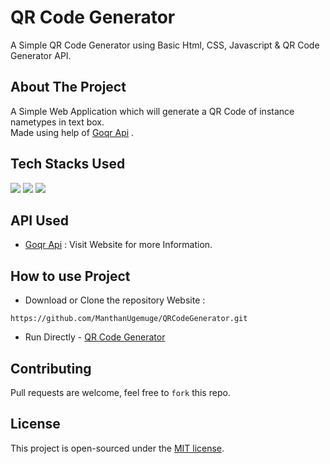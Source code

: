 # QR Code Generator
A Simple QR Code Generator using Basic Html, CSS, Javascript & QR Code Generator API.

## About The Project

A Simple Web Application which will generate a QR Code of instance nametypes in text box. <br>
Made using help of [Goqr Api](https://goqr.me/api/) .

## Tech Stacks Used

<a target="_blank" href="https://www.w3schools.com/html/default.asp"><img src="https://img.shields.io/badge/html5%20-%23E34F26.svg?&style=for-the-badge&logo=html5&logoColor=white"></img></a>
<a target="_blank" href="https://www.w3schools.com/css/default.asp"><img src="https://img.shields.io/badge/css3%20-%231572B6.svg?&style=for-the-badge&logo=css3&logoColor=white"></img></a>
<a target="_blank" href="https://www.w3schools.com/js/default.asp"><img src="https://img.shields.io/badge/javascript%20-%23323330.svg?&style=for-the-badge&logo=javascript&logoColor=%23F7DF1E"></img></a>

## API Used

- [Goqr Api](https://goqr.me/api/) : Visit Website for more Information.

## How to use Project

- Download or Clone the repository Website : 
 
```
https://github.com/ManthanUgemuge/QRCodeGenerator.git

```
- Run Directly - [QR Code Generator](https://manthanugemuge.github.io/QRCodeGenerator/)

## Contributing
Pull requests are welcome, feel free to ```fork``` this repo.

## License
This project is open-sourced under the [MIT license]().
